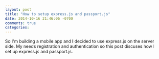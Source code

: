 ```yaml
---
layout: post
title: "How to setup express.js and passport.js"
date: 2014-10-16 21:46:06 -0700
comments: true
categories: 
---
```


So I'm building a mobile app and I decided to use express.js on the server side. My needs registration and authentication so this post discuses how I set up express.js and passport.js. 

